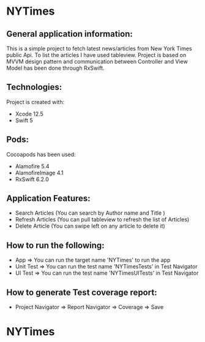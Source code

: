 # NYTimes



## General application information:
This is a simple project to fetch latest news/articles from New York Times public Api. To list the articles I have used tableview. Project is based on MVVM design pattern and communication between Controller and View Model has been done through RxSwift.

	
## Technologies:
Project is created with:
* Xcode 12.5
* Swift 5


## Pods:
Cocoapods has been used: 
* Alamofire 5.4
* AlamofireImage 4.1
* RxSwift 6.2.0


## Application Features:
* Search Articles (You can search by Author name and Title )
* Refresh Articles (You can pull tableview to refresh the list of Articles)
* Delete Article (You can swipe left on any article to delete it)


## How to run the following:
* App => You can run the target name 'NYTimes' to run the app
* Unit Test => You can run the test name 'NYTimesTests' in Test Navigator 
* UI Test => You can run the test name 'NYTimesUITests' in Test Navigator


## How to generate Test coverage report:
* Project Navigator => Report Navigator => Coverage => Save



# NYTimes
